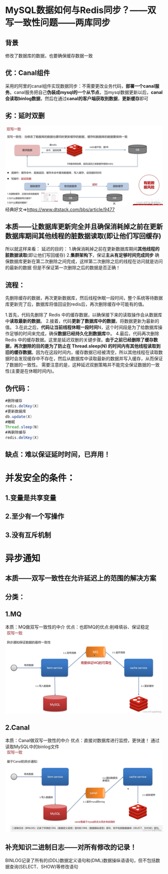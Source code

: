 # MySQL数据如何与Redis同步？——双写一致性问题——两库同步
## 背景
修改了数据库的数据，也要确保缓存数据一致

## 优：Canal组件
采用的阿里的canal组件实现数据同步：不需要更改业务代码，**部署一个canal服务**。canal服务把自己**伪装成mysql的一个从节点**，当mysql数据更新以后，**canal会读取binlog数据**，然后在通过**canal的客户端获取到数据**，**更新缓存**即可  

## 劣：延时双删
![alt text](/5.数据库/img/延时双删.png)
经典好文=>https://www.dtstack.com/bbs/article/9477

## 本质——让数据库更新完全并且确保消耗掉之前在更新数据库期间其他线程的脏数据读取(即让他们写回缓存)

所以就这样来看：
延迟的目的：
1.确保消耗掉之前在更新数据库期间**其他线程的脏数据读取**(即让他们写回缓存)
2.**集群架构下**，保证**主从有足够时间完成同步**
确保数据库更新在第二次删除之间完成，这样第二次删除之后的线程在访问就是访问的最新的数据
但是不保证第一次删除之后的数据是否正确！

## 流程：
先删除缓存的数据，再次更新数据库，然后线程休眠一段时间，整个系统等待数据库更新完了后，数据库将值回设到redis后，再次删除缓存中可能有的值。

1.首先，代码先删除了 Redis 中的缓存数据，以确保接下来的读取操作会从数据库中**读取最新的数据**。 
2.接着，代码**更新了数据库中的数据**，将数据更新为最新的值。 
3.在此之后，**代码让当前线程休眠一段时间**N，这个时间段是为了给数据库操作足够的时间来完成，确保**数据已经持久化到数据库**中。 
4.最后，代码再次删除 Redis 中的缓存数据。这里是延迟双删的关键步骤。**由于之前已经删除了缓存数据，再次删除的目的是为了防止在 Thread.sleep(N) 的时间内有其他线程读取到旧的缓存数据**。因为在这段时间内，缓存数据已经被清空，所以其他线程在读取数据时会发现缓存中不存在，然后从数据库中读取最新的数据并写入缓存，从而保证了数据的一致性。 需要注意的是，这种延迟双删策略并不能完全保证数据的一致性(主要是在休眠时间内)。

## 伪代码：
```java
#删除缓存
redis.delKey(X)
#更新数据库
db.update(X)
#睡眠
Thread.sleep(N)
#再删除缓存
redis.delKey(X)
```

## 缺点：难以保证延时时间，已弃用！


# 并发安全的条件：
## 1.变量是共享变量
## 2.至少有一个写操作
## 3.没有互斥机制


# 异步通知
## 本质——双写一致性在允许延迟上的范围的解决方案
## 分类：
## 1.MQ
本质：MQ做双写一致性的中介
优点：也即MQ的优点:削峰填谷、保证稳定
![alt text](/5.数据库/img/MQ做双写一致性的中介.png)


## 2.Canal
本质：Canal做双写一致性的中介
优点：直接对数据库进行监控，更快速！
通过读取MySQL中的binlog文件
![alt text](/5.数据库/img/Canal做双写一致性的中介.png)

## 补充知识二进制日志——对所有修改的记录！
BINLOG记录了所有的(DDL)数据定义语句和(DML)数据操纵语语句，但不包括数据查询(SELECT、SHOW)等修改语句


